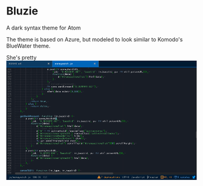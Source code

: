 Bluzie
======

A dark syntax theme for Atom

The theme is based on Azure, but modeled to look similar to Komodo's BlueWater theme.


She's pretty
![Bluzie - Screenshot](https://raw.githubusercontent.com/jamesottinger/Bluzie/master/bluzie-screenshot.png)
